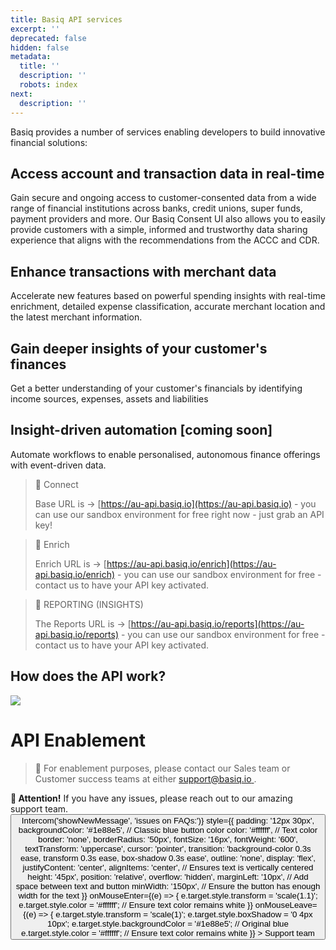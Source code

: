 ```yaml
---
title: Basiq API services
excerpt: ''
deprecated: false
hidden: false
metadata:
  title: ''
  description: ''
  robots: index
next:
  description: ''
---
```

Basiq provides a number of services enabling developers to build innovative financial solutions:

## Access account and transaction data in real-time

Gain secure and ongoing access to customer-consented data from a wide range of financial institutions across banks, credit unions, super funds, payment providers and more. Our Basiq Consent UI also allows you to easily provide customers with a simple, informed and trustworthy data sharing experience that aligns with the recommendations from the ACCC and CDR.

## Enhance transactions with merchant data

Accelerate new features based on powerful spending insights with real-time enrichment, detailed expense classification, accurate merchant location and the latest merchant information.

## Gain deeper insights of your customer's finances

Get a better understanding of your customer's financials by identifying income sources, expenses, assets and liabilities

## Insight-driven automation \[coming soon]

Automate workflows to enable personalised, autonomous finance offerings with event-driven data.

> 📘 Connect
>
> Base URL is → [https://au-api.basiq.io](https://au-api.basiq.io) - you can use our sandbox environment for free right now - just grab an API key!

> 📘 Enrich
>
> Enrich URL is → [https://au-api.basiq.io/enrich](https://au-api.basiq.io/enrich) - you can use our sandbox environment for free - contact us to have your API key activated.

> 📘 REPORTING (INSIGHTS)
>
> The Reports URL is → [https://au-api.basiq.io/reports](https://au-api.basiq.io/reports) - you can use our sandbox environment for free - contact us to have your API key activated.

## How does the API work?

<Image align="center" src="https://files.readme.io/4f374b2-introduction.png" />

# API Enablement

> 📘 For enablement purposes, please contact our Sales team or Customer success teams at either [support@basiq.io ](mailto:support@basiq.io).

<div
  style={{
    border: "2px solid #4e9ccf", // Classic blue border
    borderRadius: "8px",
    backgroundColor: "#e3f2fd", // Light blue background
    padding: "16px",
    margin: "16px 0",
    fontFamily: "Arial, sans-serif",
    color: "#333", // Dark text for readability
  }}
>
  <strong style={{ color: "#1e88e5" }}>📢 Attention!</strong> If you have any issues, please reach out to our amazing support team.

  <div style={{ display: 'flex', alignItems: 'center' }}>
    <button
      onClick={() => Intercom('showNewMessage', 'issues on FAQs:')}
      style={{
        padding: '12px 30px',
        backgroundColor: '#1e88e5', // Classic blue button color
        color: '#ffffff', // Text color
        border: 'none',
        borderRadius: '50px',
        fontSize: '16px',
        fontWeight: '600',
        textTransform: 'uppercase',
        cursor: 'pointer',
        transition: 'background-color 0.3s ease, transform 0.3s ease, box-shadow 0.3s ease',
        outline: 'none',
        display: 'flex',
        justifyContent: 'center',
        alignItems: 'center', // Ensures text is vertically centered
        height: '45px',
        position: 'relative',
        overflow: 'hidden',
        marginLeft: '10px', // Add space between text and button
        minWidth: '150px', // Ensure the button has enough width for the text
      }}
      onMouseEnter={(e) => {
        e.target.style.transform = 'scale(1.1)';
        e.target.style.color = '#ffffff'; // Ensure text color remains white
      }}
      onMouseLeave={(e) => {
        e.target.style.transform = 'scale(1)';
        e.target.style.boxShadow = '0 4px 10px';
        e.target.style.backgroundColor = '#1e88e5'; // Original blue
        e.target.style.color = '#ffffff'; // Ensure text color remains white
      }}
    >
      Support team
    </button>
  </div>
</div>